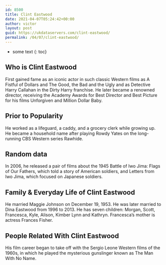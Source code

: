 ```yaml
---
id: 8500
title: Clint Eastwood
date: 2021-04-07T05:24:42+00:00
author: victor
layout: post
guid: https://ukdataservers.com/clint-eastwood/
permalink: /04/07/clint-eastwood/
---
```


* some text
{: toc}


## Who is Clint Eastwood



First gained fame as an iconic actor in such classic Western films as A Fistful of Dollars and The Good, the Bad and the Ugly and as Detective Harry Callahan in the Dirty Harry franchise. He later became a renowned director, receiving the Academy Awards for Best Director and Best Picture for his films Unforgiven and Million Dollar Baby. 

                
                
                
## Prior to Popularity



He worked as a lifeguard, a caddy, and a grocery clerk while growing up. He became a household name after playing Rowdy Yates on the long-running CBS Western series Rawhide.

                
                
                
## Random data



In 2006, he released a pair of films about the 1945 Battle of Iwo Jima: Flags of Our Fathers, which told a story of American soldiers, and Letters from Iwo Jima, which focused on Japanese soldiers. 

                
                
                
## Family & Everyday Life of Clint Eastwood



He married Maggie Johnson on December 19, 1953. He was later married to Dina Eastwood from 1996 to 2013. He has seven children: Morgan, Scott, Francesca, Kyle, Alison, Kimber Lynn and Kathryn. Francesca&#8217;s mother is actress Frances Fisher.

                
                
                
## People Related With Clint Eastwood



His film career began to take off with the Sergio Leone Western films of the 1960s, in which he played the mysterious gunslinger known as The Man With No Name.

                
              
            
          
          
          